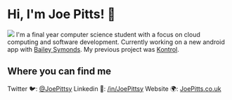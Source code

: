 # Hi, I'm Joe Pitts! 👋
<img src="https://raw.githubusercontent.com/Pittsy24/Pittsy24/master/header.png" >
I'm a final year computer science student with a focus on cloud computing and software development. Currently working on a new android app with <a href = "https://github.com/BaySym">Bailey Symonds</a>. My previous project was <a href="https://kontrol.software">Kontrol</a>. 

## Where you can find me
Twitter 🐦: <a href = "https://twiter.com/JoePittsy/">@JoePittsy</a>
Linkedin 👔: <a href ="https://www.linkedin.com/in/JoePittsy/">/in/JoePittsy</a>
Website 🌍: <a href="https://JoePitts.co.uk">JoePitts.co.uk</a>
